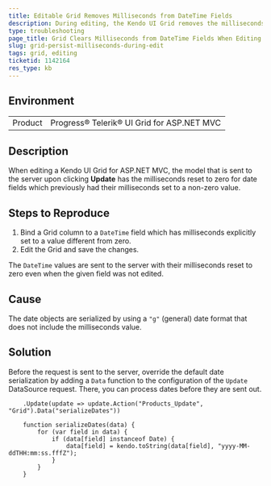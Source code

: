 ```yaml
---
title: Editable Grid Removes Milliseconds from DateTime Fields
description: During editing, the Kendo UI Grid removes the milliseconds portion from the DateTime fields.
type: troubleshooting
page_title: Grid Clears Milliseconds from DateTime Fields When Editing Records - Kendo UI Grid for ASP.NET MVC
slug: grid-persist-milliseconds-during-edit
tags: grid, editing
ticketid: 1142164
res_type: kb
---
```


## Environment

<table>
 <tr>
  <td>Product</td>
  <td>Progress® Telerik® UI Grid for ASP.NET MVC</td>
 </tr>
</table>


## Description

When editing a Kendo UI Grid for ASP.NET MVC, the model that is sent to the server upon clicking **Update** has the milliseconds reset to zero for date fields which previously had their milliseconds set to a non-zero value.

## Steps to Reproduce

1. Bind a Grid column to a `DateTime` field which has milliseconds explicitly set to a value different from zero.
2. Edit the Grid and save the changes.

The `DateTime` values are sent to the server with their milliseconds reset to zero even when the given field was not edited.

## Cause

The date objects are serialized by using a `"g"` (general) date format that does not include the milliseconds value.

## Solution

Before the request is sent to the server, override the default date serialization by adding a `Data` function to the configuration of the `Update` DataSource request. There, you can process dates before they are sent out.

```
    .Update(update => update.Action("Products_Update", "Grid").Data("serializeDates"))
```

```
    function serializeDates(data) {
        for (var field in data) {
            if (data[field] instanceof Date) {
                data[field] = kendo.toString(data[field], "yyyy-MM-ddTHH:mm:ss.fffZ");
            }
        }
    }
```
